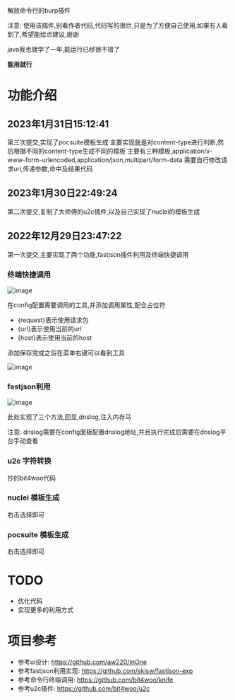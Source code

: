 解放命令行的burp插件

注意: 使用该插件,别看作者代码,代码写的很烂,只是为了方便自己使用,如果有人看到了,希望能给点建议,谢谢

java我也就学了一年,能运行已经很不错了

**能用就行**

# 功能介绍

## 2023年1月31日15:12:41

第三次提交,实现了pocsuite模板生成
主要实现就是对content-type进行判断,然后根据不同的content-type生成不同的模板
主要有三种模板,application/x-www-form-urlencoded,application/json,multipart/form-data
需要自行修改请求uri,传递参数,命中及结果代码

## 2023年1月30日22:49:24 

第二次提交,复制了大师傅的u2c插件,以及自己实现了nuclei的模板生成

## 2022年12月29日23:47:22

第一次提交,主要实现了两个功能,fastjson插件利用及终端快捷调用

### 终端快捷调用

![image](https://user-images.githubusercontent.com/27048404/209977213-c2bf27a9-3b55-48b2-9d43-7b58b56f8243.png)

在config配置需要调用的工具,并添加调用属性,配合占位符

- {request}表示使用请求包
- {url}表示使用当前的url
- {host}表示使用当前的host

添加保存完成之后在菜单右键可以看到工具

![image](https://user-images.githubusercontent.com/27048404/209978460-69f493a9-de9b-4daa-b717-f7508f03cdb7.png)

### fastjson利用

![image](https://user-images.githubusercontent.com/27048404/209977549-37b597cf-24f6-4ee8-95b1-23e016138eee.png)

此处实现了三个方法,回显,dnslog,注入内存马

注意: dnslog需要在config面板配置dnslog地址,并且执行完成后需要在dnslog平台手动查看

### u2c 字符转换

抄的bit4woo代码

### nuclei 模板生成

右击选择即可

### pocsuite 模板生成

右击选择即可

# TODO

- 优化代码
- 实现更多的利用方式

# 项目参考

- 参考ui设计: https://github.com/aw220/InOne
- 参考fastjson利用实现: https://github.com/skisw/fastjson-exp
- 参考命令行终端调用: https://github.com/bit4woo/knife
- 参考u2c插件: https://github.com/bit4woo/u2c